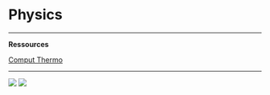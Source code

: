 # Physics

***

**Ressources**

[Comput Thermo](https://kyleniemeyer.github.io/computational-thermo/content/intro.html)

***

 <img src="https://imgs.xkcd.com/comics/bubble_universes.png" />
 
 
 <img src="https://imgs.xkcd.com/comics/optimal_bowling.png" />